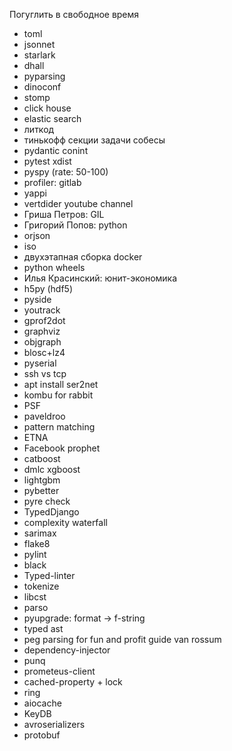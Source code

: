 Погуглить в свободное время
- toml
- jsonnet
- starlark
- dhall
- pyparsing
- dinoconf
- stomp
- click house
- elastic search
- литкод
- тинькофф секции задачи собесы
- pydantic conint
- pytest xdist
- pyspy (rate: 50-100)
- profiler: gitlab
- yappi
- vertdider youtube channel
- Гриша Петров: GIL
- Григорий Попов: python
- orjson
- iso
- двухэтапная сборка docker
- python wheels
- Илья Красинский: юнит-экономика
- h5py (hdf5)
- pyside
- youtrack
- gprof2dot
- graphviz
- objgraph
- blosc+lz4
- pyserial
- ssh vs tcp
- apt install ser2net
- kombu for rabbit
- PSF
- paveldroo
- pattern matching
- ETNA
- Facebook prophet
- catboost
- dmlc xgboost
- lightgbm
- pybetter
- pyre check
- TypedDjango
- complexity waterfall
- sarimax
- flake8
- pylint
- black
- Typed-linter
- tokenize
- libcst
- parso
- pyupgrade: format -> f-string
- typed ast
- peg parsing for fun and profit guide van rossum
- dependency-injector
- punq
- prometeus-client
- cached-property + lock
- ring
- aiocache
- KeyDB
- avroserializers
- protobuf